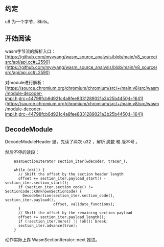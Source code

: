 
## 约定

u8 为一个字节，8bits。

## 开始阅读

wasm字节流的解析入口：[https://github.com/myvyang/wasm_source_analysis/blob/main/v8_source/src/api/api.cc#L2590](https://github.com/myvyang/wasm_source_analysis/blob/main/v8_source/src/api/api.cc#L2590)

对module进行解析：[https://source.chromium.org/chromium/chromium/src/+/main:v8/src/wasm/module-decoder-impl.h;drc=44798fcb6d921c4a8fee8331289021a3b25b4450;l=1641](https://source.chromium.org/chromium/chromium/src/+/main:v8/src/wasm/module-decoder-impl.h;drc=44798fcb6d921c4a8fee8331289021a3b25b4450;l=1641)

## DecodeModule

DecodeModuleHeader 里，先读了两次 u32 ，解析 魔数 和 版本号 。

然后不停的读段：

```
    WasmSectionIterator section_iter(&decoder, tracer_);

    while (ok()) {
      // Shift the offset by the section header length
      offset += section_iter.payload_start() - section_iter.section_start();
      if (section_iter.section_code() != SectionCode::kUnknownSectionCode) {
        DecodeSection(section_iter.section_code(), section_iter.payload(),
                      offset, validate_functions);
      }
      // Shift the offset by the remaining section payload
      offset += section_iter.payload_length();
      if (!section_iter.more() || !ok()) break;
      section_iter.advance(true);
    }
```

动作实际上靠 WasmSectionIterator::next 推进。

